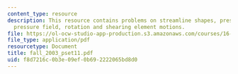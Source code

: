 ```yaml
---
content_type: resource
description: This resource contains problems on streamline shapes, pressure gradient,
  pressure field, rotation and shearing element motions.
file: https://ol-ocw-studio-app-production.s3.amazonaws.com/courses/16-01-unified-engineering-i-ii-iii-iv-fall-2005-spring-2006/f8d7216c0b3e09ef0b692222065bd8d0_fall_2003_pset11.pdf
file_type: application/pdf
resourcetype: Document
title: fall_2003_pset11.pdf
uid: f8d7216c-0b3e-09ef-0b69-2222065bd8d0
---
```

